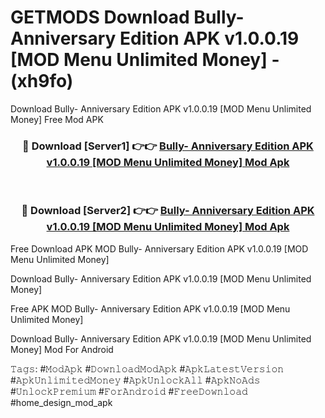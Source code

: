 # GETMODS Download Bully- Anniversary Edition APK v1.0.0.19 [MOD Menu Unlimited Money] - (xh9fo)
Download Bully- Anniversary Edition APK v1.0.0.19 [MOD Menu Unlimited Money] Free Mod APK

<div align="center">
<h3>🔴 Download [Server1] 👉👉 <a href="https://apk-comot.site?title=Bully-_Anniversary_Edition_APK_v1.0.0.19_[MOD_Menu_Unlimited_Money]">Bully- Anniversary Edition APK v1.0.0.19 [MOD Menu Unlimited Money] Mod Apk</a></h3><br>

<h3>🔴 Download [Server2] 👉👉 <a href="https://apk-comot.site?title=Bully-_Anniversary_Edition_APK_v1.0.0.19_[MOD_Menu_Unlimited_Money]">Bully- Anniversary Edition APK v1.0.0.19 [MOD Menu Unlimited Money] Mod Apk</a></h3>
</div>


Free Download APK MOD Bully- Anniversary Edition APK v1.0.0.19 [MOD Menu Unlimited Money]

Download Bully- Anniversary Edition APK v1.0.0.19 [MOD Menu Unlimited Money] 

Free APK MOD Bully- Anniversary Edition APK v1.0.0.19 [MOD Menu Unlimited Money] 

Download Bully- Anniversary Edition APK v1.0.0.19 [MOD Menu Unlimited Money] Mod For Android

𝚃𝚊𝚐𝚜: #𝙼𝚘𝚍𝙰𝚙𝚔 #𝙳𝚘𝚠𝚗𝚕𝚘𝚊𝚍𝙼𝚘𝚍𝙰𝚙𝚔 #𝙰𝚙𝚔𝙻𝚊𝚝𝚎𝚜𝚝𝚅𝚎𝚛𝚜𝚒𝚘𝚗 #𝙰𝚙𝚔𝚄𝚗𝚕𝚒𝚖𝚒𝚝𝚎𝚍𝙼𝚘𝚗𝚎𝚢 #𝙰𝚙𝚔𝚄𝚗𝚕𝚘𝚌𝚔𝙰𝚕𝚕 #𝙰𝚙𝚔𝙽𝚘𝙰𝚍𝚜 #𝚄𝚗𝚕𝚘𝚌𝚔𝙿𝚛𝚎𝚖𝚒𝚞𝚖 #𝙵𝚘𝚛𝙰𝚗𝚍𝚛𝚘𝚒𝚍 #𝙵𝚛𝚎𝚎𝙳𝚘𝚠𝚗𝚕𝚘𝚊𝚍 #home_design_mod_apk